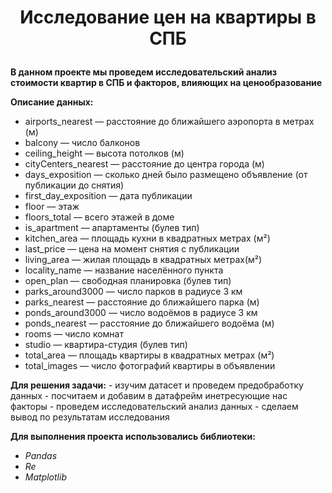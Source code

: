 # <p style="text-align: center;"> Исследование цен на квартиры в СПБ </p>

**В данном проекте мы проведем исследовательский анализ стоимости квартир в СПБ и факторов, влияющих на ценообразование**

**Описание данных:**
- airports_nearest — расстояние до ближайшего аэропорта в метрах (м)  
- balcony — число балконов  
- ceiling_height — высота потолков (м)  
- cityCenters_nearest — расстояние до центра города (м)  
- days_exposition — сколько дней было размещено объявление (от публикации до снятия)  
- first_day_exposition — дата публикации  
- floor — этаж  
- floors_total — всего этажей в доме  
- is_apartment — апартаменты (булев тип)  
- kitchen_area — площадь кухни в квадратных метрах (м²)  
- last_price — цена на момент снятия с публикации  
- living_area — жилая площадь в квадратных метрах(м²)  
- locality_name — название населённого пункта  
- open_plan — свободная планировка (булев тип)  
- parks_around3000 — число парков в радиусе 3 км  
- parks_nearest — расстояние до ближайшего парка (м)  
- ponds_around3000 — число водоёмов в радиусе 3 км  
- ponds_nearest — расстояние до ближайшего водоёма (м)  
- rooms — число комнат  
- studio — квартира-студия (булев тип)  
- total_area — площадь квартиры в квадратных метрах (м²)  
- total_images — число фотографий квартиры в объявлении   
    
**Для решения задачи:** 
    - изучим датасет и проведем предобработку данных
    - посчитаем и добавим в датафрейм инетресующие нас факторы
    - проведем исследовательский анализ данных
    - сделаем вывод по результатам исследования


**Для выполнения проекта использовались библиотеки:**  
- *Pandas*  
- *Re*    
- *Matplotlib*


```python

```
